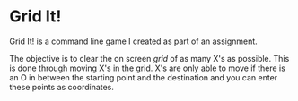 Grid It!
========

Grid It! is a command line game I created as part of an assignment. 

The objective is to clear the on screen *grid* of as many X's as possible. This is done through moving X's in the grid. 
X's are only able to move if there is an O in between the starting point and the destination and you can enter these points
as coordinates. 
